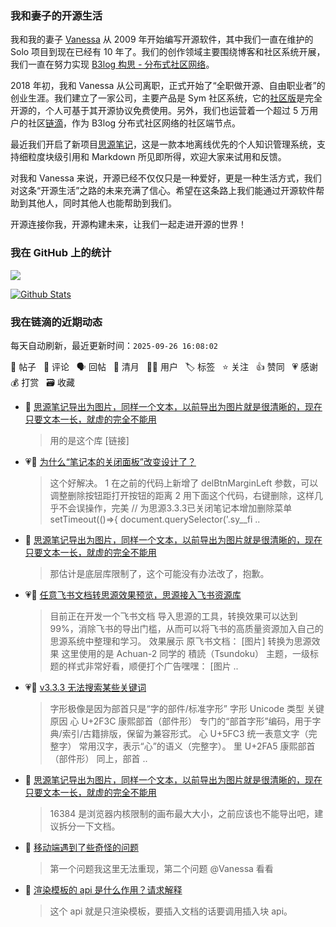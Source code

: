 ### 我和妻子的开源生活

我和我的妻子 [Vanessa](https://github.com/Vanessa219) 从 2009 年开始编写开源软件，其中我们一直在维护的 Solo 项目到现在已经有 10 年了。我们的创作领域主要围绕博客和社区系统开展，我们一直在努力实现 [B3log 构思 - 分布式社区网络](https://ld246.com/article/1546941897596)。

2018 年初，我和 Vanessa 从公司离职，正式开始了“全职做开源、自由职业者”的创业生涯。我们建立了一家公司，主要产品是 Sym 社区系统，它的[社区版](https://github.com/88250/symphony)是完全开源的，个人可基于其开源协议免费使用。另外，我们也运营着一个超过 5 万用户的社区[链滴](https://ld246.com)，作为 B3log 分布式社区网络的社区端节点。

最近我们开启了新项目[思源笔记](https://github.com/siyuan-note/siyuan)，这是一款本地离线优先的个人知识管理系统，支持细粒度块级引用和 Markdown 所见即所得，欢迎大家来试用和反馈。

对我和 Vanessa 来说，开源已经不仅仅只是一种爱好，更是一种生活方式，我们对这条“开源生活”之路的未来充满了信心。希望在这条路上我们能通过开源软件帮助到其他人，同时其他人也能帮助到我们。

开源连接你我，开源构建未来，让我们一起走进开源的世界！

### 我在 GitHub 上的统计

<a title="Hits" target="_blank" href="https://github.com/88250/88250"><img src="https://hits.b3log.org/88250/88250.svg"></a>

[![Github Stats](https://github-readme-stats.vercel.app/api?username=88250&theme=tokyonight&show_icons=true)](https://github.com/88250)

<!--events start -->

### 我在链滴的近期动态

每天自动刷新，最近更新时间：`2025-09-26 16:08:02`

📝 帖子 &nbsp; 💬 评论 &nbsp; 🗣 回帖 &nbsp; 🌙 清月 &nbsp; 👨‍💻 用户 &nbsp; 🏷️ 标签 &nbsp; ⭐️ 关注 &nbsp; 👍 赞同 &nbsp; 💗 感谢 &nbsp; 💰 打赏 &nbsp; 🗃 收藏

* 💬 [思源笔记导出为图片，同样一个文本，以前导出为图片就是很清晰的，现在只要文本一长，就虚的完全不能用](https://ld246.com/article/1758627501243/comment/1758799574254#comments)

  > 用的是这个库 [链接]
* 💗💬 [为什么“笔记本的关闭面板”改变设计了？](https://ld246.com/article/1758729499718/comment/1758792825404#comments)

  > 这个好解决。 1 在之前的代码上新增了 delBtnMarginLeft 参数，可以调整删除按钮距打开按钮的距离 2 用下面这个代码，右键删除，这样几乎不会误操作，完美 // 为思源3.3.3已关闭笔记本增加删除菜单 setTimeout(()=&gt;{ document.querySelector('.sy__fi ..
* 💬 [思源笔记导出为图片，同样一个文本，以前导出为图片就是很清晰的，现在只要文本一长，就虚的完全不能用](https://ld246.com/article/1758627501243/comment/1758762101966#comments)

  > 那估计是底层库限制了，这个可能没有办法改了，抱歉。
* 💗📝 [任意飞书文档转思源效果预览，思源接入飞书资源库](https://ld246.com/article/1758706963052)

  > 目前正在开发一个飞书文档 导入思源的工具，转换效果可以达到 99%，消除飞书的导出门槛，从而可以将飞书的高质量资源加入自己的思源系统中整理和学习。 效果展示 原飞书文档： [图片] 转换为思源效果 这里使用的是 Achuan-2 同学的 積読（Tsundoku） 主题，一级标题的样式非常好看，顺便打个广告嘿嘿： [图片 ..
* 💗💬 [v3.3.3 无法搜索某些关键词](https://ld246.com/article/1758617661611/comment/1758619576504#comments)

  > 字形极像是因为部首只是“字的部件/标准字形” 字形 Unicode 类型 关键原因 ⼼ U+2F3C 康熙部首（部件形） 专门的“部首字形”编码，用于字典/索引/古籍排版，保留为兼容形式。 心 U+5FC3 统一表意文字（完整字） 常用汉字，表示“心”的语义（完整字）。 ⾥ U+2FA5 康熙部首（部件形） 同上，部首 ..
* 💬 [思源笔记导出为图片，同样一个文本，以前导出为图片就是很清晰的，现在只要文本一长，就虚的完全不能用](https://ld246.com/article/1758627501243/comment/1758628810062#comments)

  > 16384 是浏览器内核限制的画布最大大小，之前应该也不能导出吧，建议拆分一下文档。
* 💬 [移动端遇到了些奇怪的问题](https://ld246.com/article/1758627024457/comment/1758627833843#comments)

  > 第一个问题我这里无法重现，第二个问题 @Vanessa 看看
* 💬 [渲染模板的 api 是什么作用？请求解释](https://ld246.com/article/1758619768438/comment/1758620632418#comments)

  > 这个 api 就是只渲染模板，要插入文档的话要调用插入块 api。


<!--events end -->
